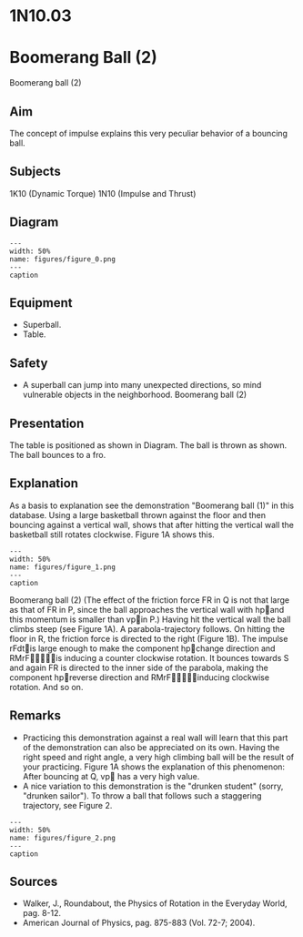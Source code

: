 # 1N10.03 
  # Boomerang Ball (2) 
 Boomerang ball (2)   
  
## Aim   
 The concept of impulse explains this very peculiar behavior of a bouncing ball.    
  
## Subjects   
 1K10 (Dynamic Torque) 1N10 (Impulse and Thrust)   
  
## Diagram   
    
```{figure} figures/figure_0.png  
---  
width: 50%  
name: figures/figure_0.png  
---  
caption  
``` 
    
  
## Equipment   
 
 *  Superball. 
 *  Table.   
  
## Safety   
 
 *  A superball can jump into many unexpected directions, so mind vulnerable objects in the neighborhood. Boomerang ball (2)
    
  
## Presentation   
 The table is positioned as shown in Diagram. The ball is thrown as shown. The ball bounces to a fro.    
  
## Explanation   
 As a basis to explanation see the demonstration "Boomerang ball (1)" in this database. Using a large basketball thrown against the floor and then bouncing against a vertical wall, shows that after hitting the vertical wall the basketball still rotates clockwise. Figure 1A shows this.    
```{figure} figures/figure_1.png  
---  
width: 50%  
name: figures/figure_1.png  
---  
caption  
``` 
 Boomerang ball (2) (The effect of the friction force FR in Q is not that large as that of FR in P, since the ball approaches the vertical wall with hpand this momentum is smaller than vpin P.) Having hit the vertical wall the ball climbs steep (see Figure 1A). A parabola-trajectory follows. On hitting the floor in R, the friction force is directed to the right (Figure 1B). The impulse rFdtis large enough to make the component hpchange direction and RMrFis inducing a counter clockwise rotation. It bounces towards S and again FR is directed to the inner side of the parabola, making the component hpreverse direction and RMrFinducing clockwise rotation. And so on.    
  
## Remarks   
 
 *  Practicing this demonstration against a real wall will learn that this part of the demonstration can also be appreciated on its own. Having the right speed and right angle, a very high climbing ball will be the result of your practicing. Figure 1A shows the explanation of this phenomenon: After bouncing at Q, vp has a very high value. 
 *  A nice variation to this demonstration is the "drunken student" (sorry, "drunken sailor"). To throw a ball that follows such a staggering trajectory, see Figure 2.    
```{figure} figures/figure_2.png  
---  
width: 50%  
name: figures/figure_2.png  
---  
caption  
```
 
   
  
## Sources   
 
 *  Walker, J., Roundabout, the Physics of Rotation in the Everyday World, pag. 8-12. 
 *  American Journal of Physics, pag. 875-883 (Vol. 72-7; 2004).
  